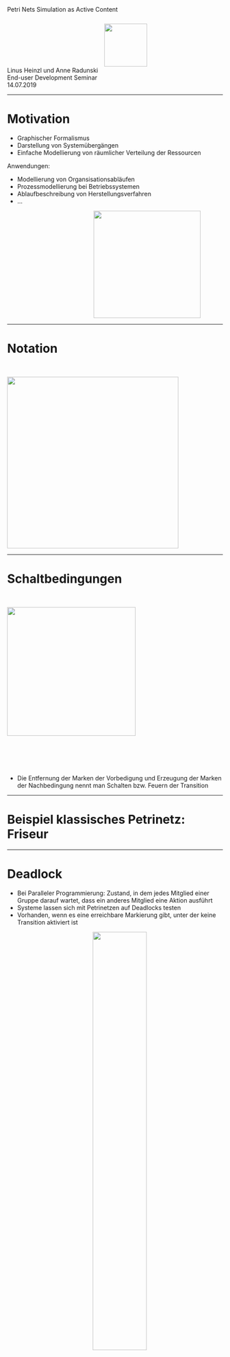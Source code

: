<!-- markdown-config presentation=true -->


<style data-src="./presentation.css"></style>

<script>
import Presentation from "src/components/widgets/lively-presentation.js"
Presentation.config(this, {
    pageNumbers: true,
    logo: "https://lively-kernel.org/lively4/lively4-seminars/EUD2020/project_3/img/hpi_logo_web.jpg"
})
</script>

<div class="title">
  Petri Nets Simulation as Active Content
</div>

<img style="margin-left: 45%; margin-top: 5%; width: 100px" src="https://lively-kernel.org/lively4/lively4-seminars/EUD2020/project_3/img/Logo.png">

<div class="authors">
  Linus Heinzl und Anne Radunski
</div>

<div class="authors">
  End-user Development Seminar
</div>

<div class="credentials">
  14.07.2019<br>
</div>

---

# Motivation

- Graphischer Formalismus
- Darstellung von Systemübergängen
- Einfache Modellierung von räumlicher Verteilung der Ressourcen


Anwendungen:
- Modellierung von Organsisationsabläufen
- Prozessmodellierung bei Betriebssystemen
- Ablaufbeschreibung von Herstellungsverfahren
- ...

<img style="margin-left: 40%" width="250" src="https://lively-kernel.org/lively4/lively4-seminars/EUD2020/project_3/img/petrinet.png"></img>



---

# Notation


<img style="margin-top: 30px; width: 400px" src="https://lively-kernel.org/lively4/lively4-seminars/EUD2020/project_3/img/Notation.png"></img>


---



# Schaltbedingungen


<img style="margin-top: 30px; width: 300px" src="https://lively-kernel.org/lively4/lively4-seminars/EUD2020/project_3/img/Schaltung.png"></img>


<p style="margin-top: 90px"></p>

- Die Entfernung der Marken der Vorbedigung und Erzeugung der Marken der Nachbedingung nennt man Schalten bzw. Feuern der Transition


---



# Beispiel klassisches Petrinetz: Friseur


<lively-import src="https://lively-kernel.org/lively4/lively4-petrinet/src/parts/test.html"></lively-import>

---

#  Deadlock
- Bei Paralleler Programmierung: Zustand, in dem jedes Mitglied einer Gruppe darauf wartet, dass ein anderes Mitglied eine Aktion ausführt
- Systeme lassen sich mit Petrinetzen auf Deadlocks testen
- Vorhanden, wenn es eine erreichbare Markierung gibt, unter der keine Transition aktiviert ist

<img style="margin-left:200px" width="50%" src="https://lively-kernel.org/lively4/lively4-seminars/EUD2020/project_3/img/DeadlockSimple.png"></img>

---

# Transitionen

#### Normale Transition:
  <img style="margin-left:25px" width="8%" src="https://lively-kernel.org/lively4/lively4-seminars/EUD2020/project_3/img/NormalTransition.png"></img>

#### Code Transition:
  <img style="margin-left:50px" width="50%" src="https://lively-kernel.org/lively4/lively4-seminars/EUD2020/project_3/img/CodeTransition.png"></img>



---


# Debugging

#### Menü:
<img style="margin-left:50px" width="66%" src="https://lively-kernel.org/lively4/lively4-seminars/EUD2020/project_3/img/Debugging.png"></img>

#### Funktionalitäten:
- Petrinetz laufen lassen
- Zurückgehen und von dort aus neu simulieren
- Simulation laufen lassen bis zum nächsten Feuern
  - Nutzersicht unterscheidet sich von implementierung


---


#  Demo: Deadlock


<script>
const image = <img width="750" src="https://lively-kernel.org/lively4/lively4-seminars/EUD2020/project_3/img/PetrinetDeadlockExample.png"></img>
image.addEventListener("click", evt => lively.openBrowser("https://lively-kernel.org/lively4/lively4-petrinet/src/parts/deadlock.html"));
image
</script>

---



#  High-Level-Petrinetz

Bei dem „klassischen“ Petrinetzen treten oft Probleme auf:

   - Modelle werden zu groß und komplex
   - Modellierung ist langwierig und kompliziert
   - Zeit, Kosten und Daten können nicht modelliert werden
   
<img style="width: 300px" src="https://lively-kernel.org/lively4/lively4-seminars/EUD2020/project_3/img/pn-12.PNG"></img>
   

---

#  Beispiel High-Level-Petrinetz: Friseur


<img style="margin-top: 30px" src="https://lively-kernel.org/lively4/lively4-seminars/EUD2020/project_3/img/HLPetrinetz.png">


---



#  Zusammenfassung
Gut möglich:
+ Einfache nebenläufige Prozesse modellieren
+ Mit Wahrscheinlichkeitstransitionen das Verhalten simulieren
+ Durch Debuggen das Petrinetz iterativ verändern

Schwieriger möglich:
- Komplizierte Regeln abbilden
  - Wahrscheinlichkeitstransition nicht mächtig genug
  - Codetransition nicht intuitiv für Nutzer
- Kompakte Petrinetze erstellen
  - Benötigt Erweiterungen, zum Beispiel High-Level Petrinetze oder gewichtete Kanten

---

# Zusammenfassung
#### Original:
<img style="margin-left: 100px; width: 200px" src="https://lively-kernel.org/lively4/lively4-seminars/EUD2020/project_3/img/Petrinetz.PNG"></img>
#### Unsere Version:
<img style="margin-left: 100px; width: 600px" src="https://lively-kernel.org/lively4/lively4-seminars/EUD2020/project_3/img/PetrinetzDiscussion.png"></img>




---


# Anforderungen und Ausblick


Was haben wir geschafft?

- [x] Komponenten von einem Petrinetz erstellen/ bewegen/ löschen
- [x] Petrinetz bearbeiten
- [x] Wahrscheinlichkeit für die Transition einbauen
- [x] Abspeichern von dem jeweiligen Petrinetz
- [x] Simulation
- [x] Petrinetz "debuggen"
- [x] Animation

Was kommt noch?
- [ ] High-Level Petrinetze
- [ ] Petrinetze in Dokumente einbauen
- [ ] Graphische Oberfläche verbessern (Text über den Buttons, Label veriable Größe)

---

<div class="title">
  Fragen?
</div>

<img style="margin-left: 40%; margin-top: 5%" src="https://lively-kernel.org/lively4/lively4-seminars/EUD2020/project_3/img/Logo.png">

